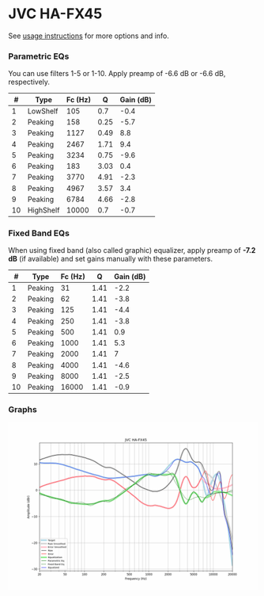 # JVC HA-FX45
See [usage instructions](https://github.com/jaakkopasanen/AutoEq#usage) for more options and info.

### Parametric EQs
You can use filters 1-5 or 1-10. Apply preamp of -6.6 dB or -6.6 dB, respectively.

|   # | Type      |   Fc (Hz) |    Q |   Gain (dB) |
|-----|-----------|-----------|------|-------------|
|   1 | LowShelf  |       105 | 0.7  |        -0.4 |
|   2 | Peaking   |       158 | 0.25 |        -5.7 |
|   3 | Peaking   |      1127 | 0.49 |         8.8 |
|   4 | Peaking   |      2467 | 1.71 |         9.4 |
|   5 | Peaking   |      3234 | 0.75 |        -9.6 |
|   6 | Peaking   |       183 | 3.03 |         0.4 |
|   7 | Peaking   |      3770 | 4.91 |        -2.3 |
|   8 | Peaking   |      4967 | 3.57 |         3.4 |
|   9 | Peaking   |      6784 | 4.66 |        -2.8 |
|  10 | HighShelf |     10000 | 0.7  |        -0.7 |

### Fixed Band EQs
When using fixed band (also called graphic) equalizer, apply preamp of **-7.2 dB** (if available) and set gains manually with these parameters.

|   # | Type    |   Fc (Hz) |    Q |   Gain (dB) |
|-----|---------|-----------|------|-------------|
|   1 | Peaking |        31 | 1.41 |        -2.2 |
|   2 | Peaking |        62 | 1.41 |        -3.8 |
|   3 | Peaking |       125 | 1.41 |        -4.4 |
|   4 | Peaking |       250 | 1.41 |        -3.8 |
|   5 | Peaking |       500 | 1.41 |         0.9 |
|   6 | Peaking |      1000 | 1.41 |         5.3 |
|   7 | Peaking |      2000 | 1.41 |         7   |
|   8 | Peaking |      4000 | 1.41 |        -4.6 |
|   9 | Peaking |      8000 | 1.41 |        -2.5 |
|  10 | Peaking |     16000 | 1.41 |        -0.9 |

### Graphs
![](./JVC%20HA-FX45.png)
